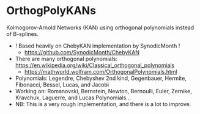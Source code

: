 # OrthogPolyKANs
Kolmogorov-Arnold Networks (KAN) using orthogonal polynomials instead of B-splines.
- ! Based heavily on ChebyKAN implementation by SynodicMonth !
  - https://github.com/SynodicMonth/ChebyKAN
- There are many orthogonal polynomials: https://en.wikipedia.org/wiki/Classical_orthogonal_polynomials
  - https://mathworld.wolfram.com/OrthogonalPolynomials.html
- Polynomials: Legendre, Chebyshev 2nd kind, Gegenbauer, Hermite, Fibonacci, Bessel, Lucas, and Jacobi
- Working on: Romanovski, Bernstein, Newton, Bernoulli, Euler, Zernike, Kravchuk, Laguerre, and Lucas Polynomials...
- NB: This is a very rough implementation, and there is a lot to improve. 
